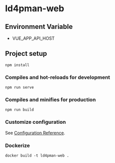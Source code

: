 # ld4pman-web

## Environment Variable
* VUE_APP_API_HOST

## Project setup
```
npm install
```

### Compiles and hot-reloads for development
```
npm run serve
```

### Compiles and minifies for production
```
npm run build
```

### Customize configuration
See [Configuration Reference](https://cli.vuejs.org/config/).

### Dockerize
```
docker build -t ld4pman-web .
```


